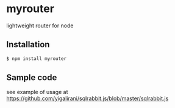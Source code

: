 # myrouter


lightweight router for node
## Installation

```sh
$ npm install myrouter
```

## Sample code
see example of usage at https://github.com/yigalirani/sqlrabbit.js/blob/master/sqlrabbit.js
